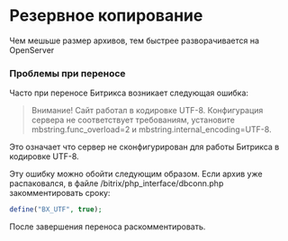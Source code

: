 # Резервное копирование

Чем мешьше размер архивов, тем быстрее разворачивается на OpenServer

### Проблемы при переносе

Часто при переносе Битрикса возникает следующая ошибка:

> Внимание! Сайт работал в кодировке UTF-8. Конфигурация сервера не соответствует требованиям, установите mbstring.func\_overload=2 и mbstring.internal\_encoding=UTF-8.

Это означает что сервер не сконфигурирован для работы Битрикса в кодировке UTF-8.

Эту ошибку можно обойти следующим образом. Если архив уже распаковался, в файле /bitrix/php\_interface/dbconn.php закомментировать сроку:

```php
define("BX_UTF", true);
```

После завершения переноса раскомментировать.


